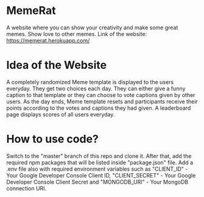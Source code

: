 # MemeRat
A website where you can show your creativity and make some great memes. Show love to other memes. 
Link of the website: https://memerat.herokuapp.com/

# Idea of the Website
A completely randomized Meme template is displayed to the users everyday. They get two choices each day. They can either give a funny caption to that template or they can choose to vote captions given by other users. As the day ends, Meme template resets and participants receive their points according to the votes and captions they had given. A leaderboard page displays scores of all users everyday.

# How to use code?
Switch to the "master" branch of this repo and clone it. After that, add the required npm packages that will be listed inside "package.json" file. 
Add a .env file also with required environment variables such as "CLIENT_ID" - Your Google Developer Console Client ID, "CLIENT_SECRET" - Your Google Developer Console Client Secret and "MONGODB_URI" - Your MongoDB connection URI.
